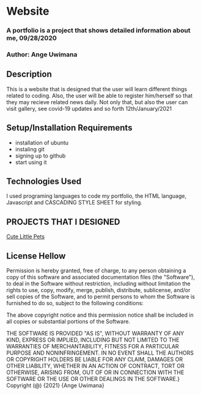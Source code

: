 # Website

### A portfolio is a project that shows detailed information about me, 09/28/2020

### Author: Ange Uwimana

## Description

This is a website that is designed that the user will learn different things related to coding. Also, the user will be able to register him/herself so that they may recieve related news daily. Not only that, but also the user can visit gallery, see covid-19 updates and so forth
12th/January/2021

## Setup/Installation Requirements
* installation of ubuntu
* instaling git
* signing up to github
* start using it

## Technologies Used
I used programing languages to code my portfolio, the HTML language, Javascript and CASCADING STYLE SHEET for styling.

## PROJECTS THAT I DESIGNED
[Cute Little Pets](https://ange123ux.github.io/cute-little-pets/)

## License Hellow

Permission is hereby granted, free of charge, to any person obtaining a copy
of this software and associated documentation files (the "Software"), to deal
in the Software without restriction, including without limitation the rights
to use, copy, modify, merge, publish, distribute, sublicense, and/or sell
copies of the Software, and to permit persons to whom the Software is
furnished to do so, subject to the following conditions:

The above copyright notice and this permission notice shall be included in all
copies or substantial portions of the Software.

THE SOFTWARE IS PROVIDED "AS IS", WITHOUT WARRANTY OF ANY KIND, EXPRESS OR
IMPLIED, INCLUDING BUT NOT LIMITED TO THE WARRANTIES OF MERCHANTABILITY, 
FITNESS FOR A PARTICULAR PURPOSE AND NONINFRINGEMENT. IN NO EVENT SHALL THE
AUTHORS OR COPYRIGHT HOLDERS BE LIABLE FOR ANY CLAIM, DAMAGES OR OTHER
LIABILITY, WHETHER IN AN ACTION OF CONTRACT, TORT OR OTHERWISE, ARISING FROM, 
OUT OF OR IN CONNECTION WITH THE SOFTWARE OR THE USE OR OTHER DEALINGS IN THE
SOFTWARE.}
Copyright (@) {2021} {Ange Uwimana}
